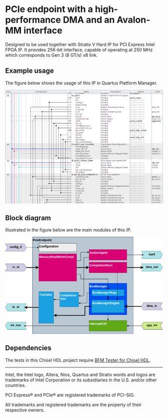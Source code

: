 # PCIe endpoint with a high-performance DMA and an Avalon-MM interface

Designed to be used together with Stratix V Hard IP for PCI Express Intel FPGA
IP. It provides 256-bit interface, capable of operating at 250 MHz which
corresponds to Gen 3 (8 GT/s) x8 link.

## Example usage

The figure below shows the usage of this IP in Quartus Platform Manager.

![PCIe endpoint block diagram](docs/example_usage.png)

## Block diagram

Illustrated in the figure below are the main modules of this IP.

![PCIe endpoint block diagram](docs/pcie_endpoint.drawio.png)

## Dependencies

The tests in this Chisel HDL project require [BFM Tester for Chisel
HDL](https://github.com/j-marjanovic/chisel-bfm-tester).


---

Intel, the Intel logo, Altera, Nios, Quartus and Stratix words and logos are
trademarks of Intel  Corporation  or  its subsidiaries  in  the  U.S.  and/or
other  countries.

PCI Express® and PCIe® are registered trademarks of PCI-SIG.

All trademarks and registered trademarks are the property of their respective
owners.
